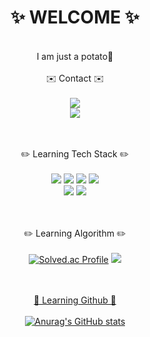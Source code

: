 <div align="center">
 
# ✨ WELCOME ✨
<br/>
I am just a potato🥔
<br/><br/>
✉️ Contact ✉️
<br/><br/>
<a href = "https://www.instagram.com/jiho__lee_/"><img src="https://img.shields.io/badge/jiho____lee__-F3F5F5?style=flat&logo=instagram&logoColor=000000"/></a>
<br/>
<a href = "https://github.com/JihoLeec"><img src="https://img.shields.io/badge/jiholee.py@gmail.com-F3F5F5?style=flat&logo=Gmail&logoColor=000000"/></a>
<br/><br/><br/>

✏️ Learning Tech Stack ✏️
<br/><br/>
<a href = "https://github.com/JihoLeec"><img src="https://img.shields.io/badge/C-A8B9CC?style=flat&logo=c&logoColor=000000"/></a>
<a href = "https://github.com/JihoLeec"><img src="https://img.shields.io/badge/C++-00599C?style=flat&logo=cplusplus&logoColor=F3F5F5"/></a>
<a href = "https://github.com/JihoLeec"><img src="https://img.shields.io/badge/JAVA-000000?style=flat&logo=OpenJDK&logoColor=F3F5F5"/></a>
<a href = "https://github.com/JihoLeec"><img src="https://img.shields.io/badge/Python-3776AB?style=flat&logo=python&logoColor=F3F5F5"/></a>
<br/>
<a href = "https://github.com/JihoLeec"><img src="https://img.shields.io/badge/Django-092E20?style=flat&logo=django&logoColor=F3F5F5"/></a>
<a href = "https://github.com/JihoLeec"><img src="https://img.shields.io/badge/HTML5-E34F26?style=flat&logo=html5&logoColor=F3F5F5"/></a>
<br/><br/><br/>

✏️ Learning Algorithm ✏️
<br/><br/>
[![Solved.ac Profile](http://mazassumnida.wtf/api/v2/generate_badge?boj=dlwlgh0111)](https://solved.ac/dlwlgh0111/)
<a href = "https://solved.ac/profile/dlwlgh0111"><img src="http://mazandi.herokuapp.com/api?handle=dlwlgh0111&theme=(dark)"/>
<br/><br/><br/>

📃 Learning Github 📃
<br/><br/>
![Anurag's GitHub stats](https://github-readme-stats.vercel.app/api?username=JihoLeec&show_icons=true&theme=dark)
</div>
